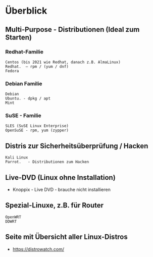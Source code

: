 # Überblick 

## Multi-Purpose - Distributionen (Ideal zum Starten) 

### Redhat-Familie 

```
Centos (bis 2021 wie Redhat, danach z.B. AlmaLinux)
Redhat.  — rpm / (yum / dnf) 
Fedora 
```
### Debian Familie 

```
Debian 
Ubuntu. - dpkg / apt
Mint 
```

### SuSE - Familie 

```
SLES (SuSE Linux Enterprise)
OpenSuSE - rpm, yum (zypper)  

```

## Distris zur Sicherheitsüberprüfung / Hacken 

```
Kali Linux
Parrot.   - Distributionen zum Hacken 
```

## Live-DVD (Linux ohne Installation) 

  * Knoppix - Live DVD - brauche nicht installieren 


## Spezial-Linuxe, z.B. für Router 

```
OpenWRT 
DDWRT
```

## Seite mit Übersicht aller Linux-Distros 

  * https://distrowatch.com/
